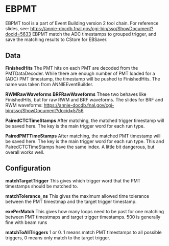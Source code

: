 # EBPMT

EBPMT tool is a part of Event Building version 2 tool chain.
For reference slides, see:
https://annie-docdb.fnal.gov/cgi-bin/sso/ShowDocument?docid=5633
EBPMT match the ADC timestamps to grouped trigger, and save the matching results to CStore for EBSaver.


## Data

**FinishedHits**
The PMT hits on each PMT are decoded from the PMTDataDecoder. While there are enough number of PMT loaded for a (ADC) PMT timestamp, the timestamp will be pushed to FinishedHits. The name was taken from ANNIEEventBuilder.


**RWMRawWaveforms**
**BRFRawWaveforms**
These two behaves like FinishedHits, but for raw RWM and BRF waveforms. 
The slides for BRF and RWM waveforms: https://annie-docdb.fnal.gov/cgi-bin/sso/ShowDocument?docid=5756


**PairedCTCTimeStamps**
After matching, the matched trigger timestamp will be saved here. The key is the main trigger word for each run type.

**PairedPMTTimeStamps**
After matching, the matched PMT timestamp will be saved here. The key is the main trigger word for each run type.
This and PairedCTCTimeStamps have the same index. A little bit dangerous, but overall works well.



## Configuration

**matchTargetTrigger** 
This gives which trigger word that the PMT timestamps should be matched to.

**matchTolerance_ns**
This gives the maximum allowed time tolerance between the PMT timestmap and the target trigger timestamp.

**exePerMatch** 
This gives how many loops need to be past for one matching between PMT timestmaps and target trigger timestamps.
500 is generally fine with beam runs

**matchToAllTriggers**
1 or 0. 1 means match PMT timestamps to all possible triggers, 0 means only match to the target trigger.

